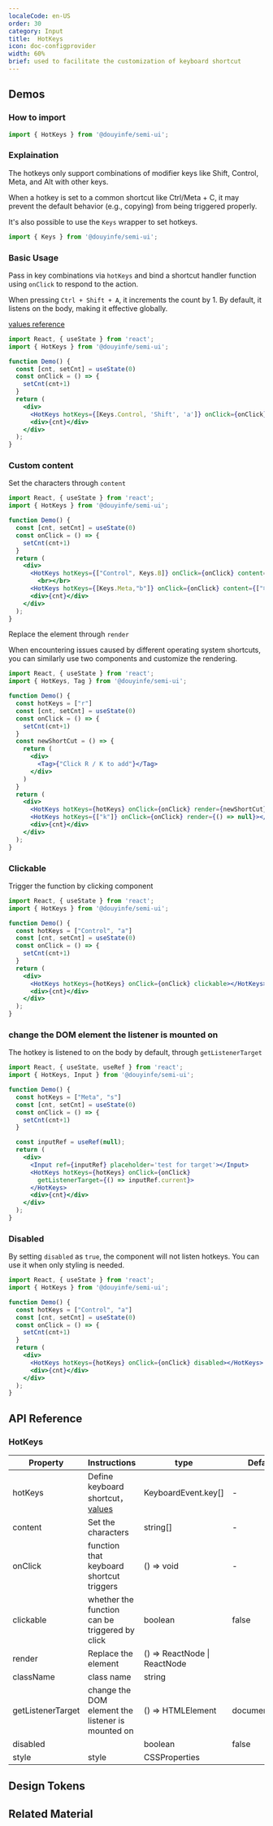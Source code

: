 ```yaml
---
localeCode: en-US
order: 30
category: Input
title:  HotKeys
icon: doc-configprovider
width: 60%
brief: used to facilitate the customization of keyboard shortcut
---
```



## Demos

### How to import

```jsx import 
import { HotKeys } from '@douyinfe/semi-ui';
```

### Explaination
The hotkeys only support combinations of modifier keys like Shift, Control, Meta, and Alt with other keys.

When a hotkey is set to a common shortcut like Ctrl/Meta + C, it may prevent the default behavior (e.g., copying) from being triggered properly.

It's also possible to use the `Keys` wrapper to set hotkeys.
```jsx import
import { Keys } from '@douyinfe/semi-ui';
```

### Basic Usage

Pass in key combinations via `hotKeys` and bind a shortcut handler function using `onClick` to respond to the action.

When pressing `Ctrl + Shift + A`, it increments the count by 1. By default, it listens on the body, making it effective globally.

[values reference](https://developer.mozilla.org/en-US/docs/Web/API/UI_Events/Keyboard_event_key_values)

```jsx live=true
import React, { useState } from 'react';
import { HotKeys } from '@douyinfe/semi-ui';

function Demo() {
  const [cnt, setCnt] = useState(0)
  const onClick = () => {
    setCnt(cnt+1)
  }
  return (
    <div>
      <HotKeys hotKeys={[Keys.Control, 'Shift', 'a']} onClick={onClick} ></HotKeys>
      <div>{cnt}</div>
    </div>
  );
}
```

### Custom content

Set the characters through `content`

```jsx live=true
import React, { useState } from 'react';
import { HotKeys } from '@douyinfe/semi-ui';

function Demo() {
  const [cnt, setCnt] = useState(0)
  const onClick = () => {
    setCnt(cnt+1)
  }
  return (
    <div>
      <HotKeys hotKeys={["Control", Keys.B]} onClick={onClick} content={["Ctrl", "B"]}></HotKeys>
        <br></br>
      <HotKeys hotKeys={[Keys.Meta,"b"]} onClick={onClick} content={["⌘", "B"]}></HotKeys>
      <div>{cnt}</div>
    </div>
  );
}
```

Replace the element through `render`

When encountering issues caused by different operating system shortcuts, you can similarly use two components and customize the rendering.
```jsx live=true
import React, { useState } from 'react';
import { HotKeys, Tag } from '@douyinfe/semi-ui';

function Demo() {
  const hotKeys = ["r"]
  const [cnt, setCnt] = useState(0)
  const onClick = () => {
    setCnt(cnt+1)
  }
  const newShortCut = () => {
    return (
      <div>
        <Tag>{"Click R / K to add"}</Tag>
      </div>
    )
  }
  return (
    <div>
      <HotKeys hotKeys={hotKeys} onClick={onClick} render={newShortCut}></HotKeys>
      <HotKeys hotKeys={["k"]} onClick={onClick} render={() => null}></HotKeys>
      <div>{cnt}</div>
    </div>
  );
}
```

### Clickable

Trigger the function by clicking component
```jsx live=true
import React, { useState } from 'react';
import { HotKeys } from '@douyinfe/semi-ui';

function Demo() {
  const hotKeys = ["Control", "a"]
  const [cnt, setCnt] = useState(0)
  const onClick = () => {
    setCnt(cnt+1)
  }
  return (
    <div>
      <HotKeys hotKeys={hotKeys} onClick={onClick} clickable></HotKeys>
      <div>{cnt}</div>
    </div>
  );
}
```

### change the DOM element the listener is mounted on
The hotkey is listened to on the body by default, through `getListenerTarget`
```jsx live=true
import React, { useState, useRef } from 'react';
import { HotKeys, Input } from '@douyinfe/semi-ui';

function Demo() {
  const hotKeys = ["Meta", "s"]
  const [cnt, setCnt] = useState(0)
  const onClick = () => {
    setCnt(cnt+1)
  }

  const inputRef = useRef(null);
  return (
    <div>
      <Input ref={inputRef} placeholder='test for target'></Input>
      <HotKeys hotKeys={hotKeys} onClick={onClick} 
        getListenerTarget={() => inputRef.current}>
      </HotKeys>
      <div>{cnt}</div>
    </div>
  );
}
```

### Disabled
By setting `disabled` as `true`, the component will not listen hotkeys.
You can use it when only styling is needed.

```jsx live=true
import React, { useState } from 'react';
import { HotKeys } from '@douyinfe/semi-ui';

function Demo() {
  const hotKeys = ["Control", "a"]
  const [cnt, setCnt] = useState(0)
  const onClick = () => {
    setCnt(cnt+1)
  }
  return (
    <div>
      <HotKeys hotKeys={hotKeys} onClick={onClick} disabled></HotKeys>
      <div>{cnt}</div>
    </div>
  );
}
```

## API Reference

### HotKeys


| Property          | Instructions                                                                                                                                                                                  | type                            | Default   |
|-------------------|-----------------------------------------------------------------------------------------------------------------------------------------------------------------------------------------------|---------------------------------|-----------|
| hotKeys  | Define keyboard shortcut，[values](https://developer.mozilla.org/en-US/docs/Web/API/UI_Events/Keyboard_event_key_values)                                          | KeyboardEvent.key[]                          | -         |
| content | Set the characters                                         | string[]                          | -         |
| onClick        | function that keyboard shortcut triggers                                                             |   () => void                      |    -       |
| clickable       | whether the function can be triggered by click                                                              | boolean                       |   false       |
| render        |    Replace the element                                               | () => ReactNode \| ReactNode                       |           |
| className         | class name                                                                  | string                          |           |
| getListenerTarget         | change the DOM element the listener is mounted on            | () => HTMLElement                       |  document.body         |
| disabled          |                                                   | boolean                         | false     |
| style             | style                                                                  | CSSProperties                   |           |

## Design Tokens
<DesignToken/>

<!-- ## Related Material
```material
44, 46
``` -->

## Related Material
<semi-material-list code="46"></semi-material-list>
